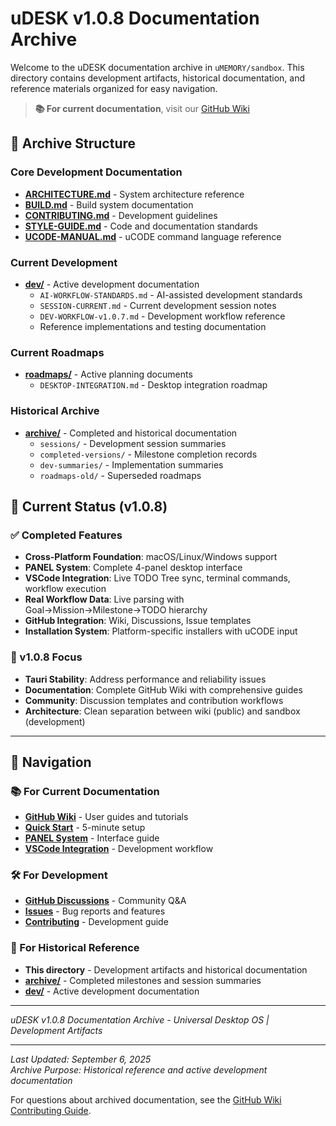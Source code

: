 # uDESK v1.0.8 Documentation Archive

Welcome to the uDESK documentation archive in `uMEMORY/sandbox`. This directory contains development artifacts, historical documentation, and reference materials organized for easy navigation.

> **📚 For current documentation**, visit our [GitHub Wiki](https://github.com/fredporter/uDESK/wiki)

## 📁 Archive Structure

### **Core Development Documentation**
- **[ARCHITECTURE.md](ARCHITECTURE.md)** - System architecture reference
- **[BUILD.md](BUILD.md)** - Build system documentation  
- **[CONTRIBUTING.md](CONTRIBUTING.md)** - Development guidelines
- **[STYLE-GUIDE.md](STYLE-GUIDE.md)** - Code and documentation standards
- **[UCODE-MANUAL.md](UCODE-MANUAL.md)** - uCODE command language reference

### **Current Development**
- **[dev/](dev/)** - Active development documentation
  - `AI-WORKFLOW-STANDARDS.md` - AI-assisted development standards
  - `SESSION-CURRENT.md` - Current development session notes
  - `DEV-WORKFLOW-v1.0.7.md` - Development workflow reference
  - Reference implementations and testing documentation

### **Current Roadmaps**
- **[roadmaps/](roadmaps/)** - Active planning documents
  - `DESKTOP-INTEGRATION.md` - Desktop integration roadmap

### **Historical Archive**
- **[archive/](archive/)** - Completed and historical documentation
  - `sessions/` - Development session summaries
  - `completed-versions/` - Milestone completion records
  - `dev-summaries/` - Implementation summaries
  - `roadmaps-old/` - Superseded roadmaps

## 🎯 Current Status (v1.0.8)

### **✅ Completed Features**
- **Cross-Platform Foundation**: macOS/Linux/Windows support
- **PANEL System**: Complete 4-panel desktop interface  
- **VSCode Integration**: Live TODO Tree sync, terminal commands, workflow execution
- **Real Workflow Data**: Live parsing with Goal→Mission→Milestone→TODO hierarchy
- **GitHub Integration**: Wiki, Discussions, Issue templates
- **Installation System**: Platform-specific installers with uCODE input

### **🚀 v1.0.8 Focus**
- **Tauri Stability**: Address performance and reliability issues
- **Documentation**: Complete GitHub Wiki with comprehensive guides
- **Community**: Discussion templates and contribution workflows
- **Architecture**: Clean separation between wiki (public) and sandbox (development)

---

## 🔗 Navigation

### **📚 For Current Documentation**
- **[GitHub Wiki](https://github.com/fredporter/uDESK/wiki)** - User guides and tutorials
- **[Quick Start](https://github.com/fredporter/uDESK/wiki/Quick-Start)** - 5-minute setup
- **[PANEL System](https://github.com/fredporter/uDESK/wiki/PANEL-System)** - Interface guide
- **[VSCode Integration](https://github.com/fredporter/uDESK/wiki/VSCode-Integration)** - Development workflow

### **🛠️ For Development**
- **[GitHub Discussions](https://github.com/fredporter/uDESK/discussions)** - Community Q&A
- **[Issues](https://github.com/fredporter/uDESK/issues)** - Bug reports and features
- **[Contributing](https://github.com/fredporter/uDESK/wiki/Contributing)** - Development guide

### **📁 For Historical Reference**
- **This directory** - Development artifacts and historical documentation
- **[archive/](archive/)** - Completed milestones and session summaries
- **[dev/](dev/)** - Active development documentation

---

*uDESK v1.0.8 Documentation Archive - Universal Desktop OS | Development Artifacts*

---

*Last Updated: September 6, 2025*  
*Archive Purpose: Historical reference and active development documentation*

For questions about archived documentation, see the [GitHub Wiki Contributing Guide](https://github.com/fredporter/uDESK/wiki/Contributing).
